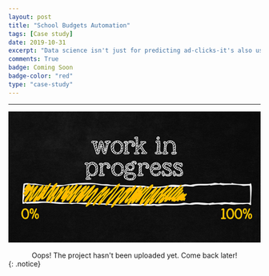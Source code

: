 ```yaml
---
layout: post
title: "School Budgets Automation"
tags: [Case study]
date: 2019-10-31
excerpt: "Data science isn't just for predicting ad-clicks-it's also useful for social impact! This post is a case study from a machine learning competition on DrivenData. I aim to explore a problem related to school district budgeting. By building a model to automatically classify items in a school's budget, it makes it easier and faster for schools to compare their spending with other schools. I'll begin by building a baseline model that is a simple, first-pass approach by processing budget data using NLP and then gradually improve upon the performance of the model using winner tactics."
comments: True
badge: Coming Soon
badge-color: "red"
type: "case-study"
---
```


---

![png](/assets/img/wip.jpg)
<center> Oops! The project hasn't been uploaded yet. Come back later! </center>
{: .notice}
